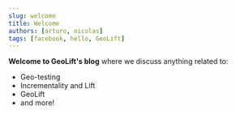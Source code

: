 ```yaml
---
slug: welcome
title: Welcome
authors: [arturo, nicolas]
tags: [facebook, hello, GeoLift]
---
```


**Welcome to GeoLift's blog** where we discuss anything related to:
- Geo-testing
- Incrementality and Lift
- GeoLift
- and more!
